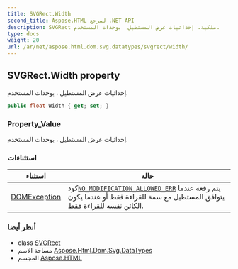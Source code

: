 ```yaml
---
title: SVGRect.Width
second_title: Aspose.HTML لمرجع .NET API
description: SVGRect ملكية. إحداثيات عرض المستطيل  بوحدات المستخدم.
type: docs
weight: 20
url: /ar/net/aspose.html.dom.svg.datatypes/svgrect/width/
---
```

## SVGRect.Width property

إحداثيات عرض المستطيل ، بوحدات المستخدم.

```csharp
public float Width { get; set; }
```

### Property_Value

إحداثيات عرض المستطيل ، بوحدات المستخدم.

### استثناءات

| استثناء | حالة |
| --- | --- |
| [DOMException](../../../aspose.html.dom/domexception/) | كود[`NO_MODIFICATION_ALLOWED_ERR`](../../../aspose.html.dom/domexception/no_modification_allowed_err/) يتم رفعه عندما يتوافق المستطيل مع سمة للقراءة فقط أو عندما يكون الكائن نفسه للقراءة فقط. |

### أنظر أيضا

* class [SVGRect](../)
* مساحة الاسم [Aspose.Html.Dom.Svg.DataTypes](../../svgrect/)
* المجسم [Aspose.HTML](../../../)


